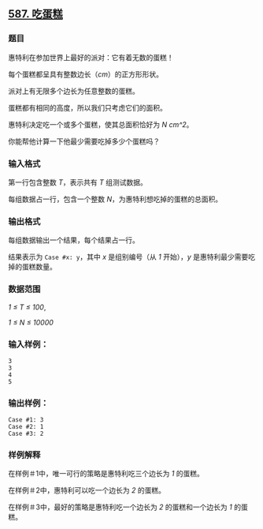## [587. 吃蛋糕](https://www.acwing.com/problem/content/589/)

### 题目

惠特利在参加世界上最好的派对：它有着无数的蛋糕！

每个蛋糕都呈具有整数边长（*cm*）的正方形形状。

派对上有无限多个边长为任意整数的蛋糕。

蛋糕都有相同的高度，所以我们只考虑它们的面积。

惠特利决定吃一个或多个蛋糕，使其总面积恰好为 *N cm^2*。

你能帮他计算一下他最少需要吃掉多少个蛋糕吗？

### 输入格式

第一行包含整数 *T*，表示共有 *T* 组测试数据。

每组数据占一行，包含一个整数 *N*，为惠特利想吃掉的蛋糕的总面积。

### 输出格式

每组数据输出一个结果，每个结果占一行。

结果表示为 `Case #x: y`，其中 *x* 是组别编号（从 *1* 开始），*y* 是惠特利最少需要吃掉的蛋糕数量。

### 数据范围

*1 ≤ T ≤ 100*,

*1 ≤ N ≤ 10000*

### 输入样例：

```
3
3
4
5
```

### 输出样例：

```
Case #1: 3
Case #2: 1
Case #3: 2
```

### 样例解释

在样例＃1中，唯一可行的策略是惠特利吃三个边长为 *1* 的蛋糕。

在样例＃2中，惠特利可以吃一个边长为 *2* 的蛋糕。

在样例＃3中，最好的策略是惠特利吃一个边长为 *2* 的蛋糕和一个边长为 *1* 的蛋糕。
